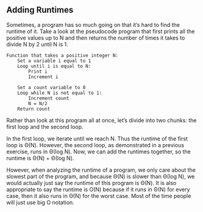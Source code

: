 ## Adding Runtimes

Sometimes, a program has so much going on that it’s hard to find the runtime of it. Take a look at the pseudocode program that first prints all the positive values up to N and then returns the number of times it takes to divide N by 2 until N is 1.

```
Function that takes a positive integer N:
    Set a variable i equal to 1
    Loop until i is equal to N:
        Print i
        Increment i

    Set a count variable to 0
    Loop while N is not equal to 1:
        Increment count
        N = N/2
    Return count

```

Rather than look at this program all at once, let’s divide into two chunks: the first loop and the second loop.

In the first loop, we iterate until we reach N. Thus the runtime of the first loop is Θ(N).
However, the second loop, as demonstrated in a previous exercise, runs in Θ(log N).
Now, we can add the runtimes together, so the runtime is Θ(N) + Θ(log N).

However, when analyzing the runtime of a program, we only care about the slowest part of the program, and because Θ(N) is slower than Θ(log N), we would actually just say the runtime of this program is Θ(N). It is also appropriate to say the runtime is O(N) because if it runs in Θ(N) for every case, then it also runs in Θ(N) for the worst case. Most of the time people will just use big O notation.
